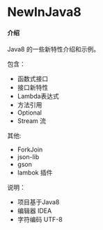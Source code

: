 # NewInJava8

#### 介绍
Java8 的一些新特性介绍和示例。

包含：

- 函数式接口
- 接口新特性
- Lambda表达式
- 方法引用
- Optional
- Stream 流

其他:

- ForkJoin 
- json-lib
- gson
- lambok 插件

说明：

- 项目基于Java8
- 编辑器 IDEA
- 字符编码 UTF-8


